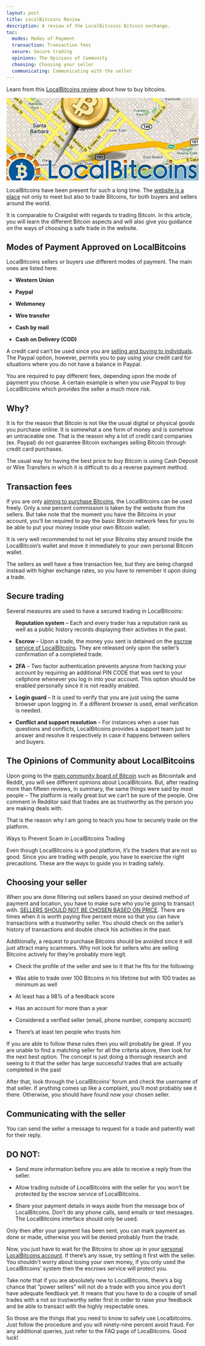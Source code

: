 ```yaml
---
layout: post
title: LocalBitcoins Review
description: A review of the LocalBitcoins Bitcoin exchange.
toc:
  modes: Modes of Payment
  transaction: Transaction fees
  secure: Secure trading
  opinions: The Opinions of Community
  choosing: Choosing your seller
  communicating: Communicating with the seller
---
```


<p>Learn from this <a href="http://geni.us/localbitcoins">LocalBitcoins review</a> about how to buy bitcoins.

<p><center><img src="/images/localbitcoins-review.jpg" alt="Localbitcoins Review"/></center></p>

<p>LocalBitcoins have been present for such a long time. The <a href="/blog/">website is a place</a> not only to meet but also to trade Bitcoins, for both buyers and sellers around the world. </p>

<p>It is comparable to Craigslist with regards to trading Bitcoin. In this article, you will learn the different Bitcoin aspects and will also give you guidance on the ways of choosing a safe trade in the website.</p>

<h2 id="modes">Modes of Payment Approved on LocalBitcoins</h2>
 
<p>LocalBitcoins sellers or buyers use different modes of payment. The main ones are listed here:</p>

<ul>
<li><p><strong>Western Union</strong></p></li>
<li><p><strong>Paypal</strong></p></li>
<li><p><strong>Webmoney</strong></p></li>
<li><p><strong>Wire transfer</strong></p></li>
<li><p><strong>Cash by mail</strong></p></li>
<li><p><strong>Cash on Delivery (COD)</strong></p></li>
</ul>
<p>A credit card can’t be used since you are <a href="/coinbase-review/">selling and buying to individuals</a>. The Paypal option, however, permits you to pay using your credit card for situations where you do not have a balance in Paypal. </p>

<p>You are required to pay different fees, depending upon the mode of payment you choose. A certain example is when you use Paypal to buy LocalBitcoins which provides the seller a much more risk.</p>
 
<h2>Why?</h2>
 
<p>It is for the reason that Bitcoin is not like the usual digital or physical goods you purchase online. It is somewhat a one form of money and is somehow an untraceable one. That is the reason why a lot of credit card companies (ex. Paypal) do not guarantee Bitcoin exchanges selling Bitcoin through credit card purchases.</p>
 
<p>The usual way for having the best price to buy Bitcoin is using Cash Deposit or Wire Transfers in which it is difficult to do a reverse payment method.</p>
 
<h2 id="transaction">Transaction fees</h2>

<p>If you are only <a href="/coinmama-review/">aiming to purchase Bitcoins</a>, the LocalBitcoins can be used freely. Only a one percent commission is taken by the website from the sellers. But take note that the moment you have the Bitcoins in your account, you’ll be required to pay the basic Bitcoin network fees for you to be able to put your money inside your own Bitcoin wallet.</p>
 
<p>It is very well recommended to not let your Bitcoins stay around inside the LocalBitcoin’s wallet and move it immediately to your own personal Bitcoin wallet.</p>
 
<p>The sellers as well have a free transaction fee, but they are being charged instead with higher exchange rates, so you have to remember it upon doing a trade.</p>
 
<h2 id="secure">Secure trading</h2>

<p>Several measures are used to have a secured trading in LocalBitcoins:</p>
<ul>
<p><strong>Reputation system</strong> – Each and every trader has a reputation rank as well as a public history records displaying their activities in the past.</p>

<li><p><strong>Escrow</strong> – Upon a trade, the money you sent is detained on the <a href="/indacoin-review/">escrow service of LocalBitcoins</a>. They are released only upon the seller’s confirmation of a completed trade.</p></li>

<li><p><strong>2FA</strong> – Two factor authentication prevents anyone from hacking your account by requiring an additional PIN CODE that was sent to your cellphone whenever you log in into your account.  This option should be enabled personally since it is not readily enabled.</p></li>

<li><p><strong>Login guard</strong> – It is used to verify that you are just using the same browser upon logging in. If a different browser is used, email verification is needed.</p></li>

<li><p><strong>Conflict and support resolution</strong> – For instances when a user has questions and conflicts, LocalBitcoins provides a support team just to answer and resolve it respectively in case it happens between sellers and buyers.</p></li>
</ul>
<h2 id="opinions">The Opinions of Community about LocalBitcoins</h2>

<p>Upon going to the <a href="/best-bitcoin-exchanges/">main community board of Bitcoin</a> such as Bitcointalk and Reddit, you will see different opinions about LocalBitcoins. But, after reading more than fifteen reviews, in summary, the same things were said by most people – The platform is really great but we can’t be sure of the people. One comment in Redditor said that trades are as trustworthy as the person you are making deals with.</p>
 
<p>That is the reason why I am going to teach you how to securely trade on the platform.</p>

<p>Ways to Prevent Scam in LocalBitcoins Trading</p>
<p>Even though LocalBitcoins is a good platform, it’s the traders that are not so good. Since you are trading with people, you have to exercise the right precautions. These are the ways to guide you in trading safely.</p>
 
<h2 id="choosing">Choosing your seller</h2>
 
<p>When you are done filtering out sellers based on your desired method of payment and location, you have to make sure who you’re going to transact with. <a href="/best-bitcoin-wallets/">SELLERS SHOULD NOT BE CHOSEN BASED ON PRICE</a>. There are times when it is worth paying five percent more so that you can have transactions with a trustworthy seller. You should check on the seller’s history of transactions and double check his activities in the past.   </p>
 
<p>Additionally, a request to purchase Bitcoins should be avoided since it will just attract many scammers. Why not look for sellers who are selling Bitcoins actively for they’re probably more legit.</p>
 <ul>
<li><p>Check the profile of the seller and see to it that he fits for the following:</p></li>
<li><p>Was able to trade over 100 Bitcoins in his lifetime but with 100 trades as minimum as well</p></li>
<li><p>At least has a 98% of a feedback score</p></li>
<li><p>Has an account for more than a year</p></li>
<li><p>Considered a verified seller (email, phone number, company account)</p></li>
<li><p>There’s at least ten people who trusts him</p></li>
 </ul>
<p>If you are able to follow these rules then you will probably be great. If you are unable to find a matching seller for all the criteria above, then look for the next best option. The concept is just doing a thorough research and seeing to it that the seller has large successful trades that are actually completed in the past</p>
 
<p>After that, look through the LocalBitcoins’ forum and check the username of that seller. If anything comes up like a complaint, you’ll most probably see it there. Otherwise, you should have found now your chosen seller.</p>
 
<h2 id="communicating">Communicating with the seller</h2>

<p>You can send the seller a message to request for a trade and patiently wait for their reply.</p>
 
<h2>DO NOT:</h2>
<ul>
<li><p>Send more information before you are able to receive a reply from the seller.</p></li>
<li><p>Allow trading outside of LocalBitcoins with the seller for you won’t be protected by the escrow service of LocalBitcoins.</p></li>
<li><p>Share your payment details in ways aside from the message box of LocalBitcoins. Don’t do any phone calls, send emails or text messages. The LocalBitcoins interface should only be used.</p></li>
</ul>
<p>Only then after your payment has been sent, you can mark payment as done or made, otherwise you will be denied probably from the trade.</p>
 
<p>Now, you just have to wait for the Bitcoins to show up in your <a href="/cloud/">personal LocalBitcoins account</a>. If there’s any issue, try settling it first with the seller. You shouldn’t worry about losing your own money, if you only used the LocalBitcoins’ system then the escrows service will protect you.</p>
 
<p>Take note that if you are absolutely new to LocalBitcoins, there’s a big chance that “power sellers” will not do a trade with you since you don’t have adequate feedback yet. It means that you have to do a couple of small trades with a not so trustworthy seller first in order to raise your feedback and be able to transact with the highly respectable ones.</p>
 
<p>So those are the things that you need to know to safely use Localbitcoins. Just follow the procedure and you will ninety-nine percent avoid fraud.  For any additional queries, just refer to the FAQ page of LocaBitcoins. Good luck!</p>
